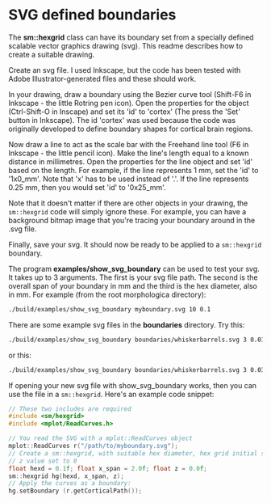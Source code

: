 # SVG defined boundaries

The **sm::hexgrid** class can have its boundary set from a specially defined scalable vector graphics drawing (svg). This readme describes how to create a suitable drawing.

Create an svg file. I used Inkscape, but the code has been tested with Adobe Illustrator-generated files and these should work.

In your drawing, draw a boundary using the Bezier curve tool (Shift-F6 in Inkscape - the little Rotring pen icon). Open the properties for the object (Ctrl-Shift-O in Inscape) and set its 'id' to 'cortex' (The press the 'Set' button in Inkscape). The id 'cortex' was used because the code was originally developed to define boundary shapes for cortical brain regions.

Now draw a line to act as the scale bar with the Freehand line tool (F6 in Inkscape - the little pencil icon). Make the line's length equal to a known distance in millimetres. Open the properties for the line object and set 'id' based on the length. For example, if the line represents 1 mm, set the 'id' to '1x0_mm'. Note that 'x' has to be used instead of '.'. If the line represents 0.25 mm, then you would set 'id' to '0x25_mm'.

Note that it doesn't matter if there are other objects in your drawing, the `sm::hexgrid` code will simply ignore these. For example, you can have a background bitmap image that you're tracing your boundary around in the .svg file.

Finally, save your svg. It should now be ready to be applied to a `sm::hexgrid` boundary.

The program **examples/show_svg_boundary** can be used to test your svg. It takes up to 3 arguments. The first is your svg file path. The second is the overall span of your boundary in mm and the third is the hex diameter, also in mm. For example (from the root morphologica directory):

```bash
./build/examples/show_svg_boundary myboundary.svg 10 0.1
```

There are some example svg files in the **boundaries** directory. Try this:

```bash
./build/examples/show_svg_boundary boundaries/whiskerbarrels.svg 3 0.01
```

or this:

```bash
./build/examples/show_svg_boundary boundaries/whiskerbarrels.svg 3 0.03
```

If opening your new svg file with show_svg_boundary works, then you can use the file in a `sm::hexgrid`. Here's an example code snippet:

```c++
// These two includes are required
#include <sm/hexgrid>
#include <mplot/ReadCurves.h>

// You read the SVG with a mplot::ReadCurves object
mplot::ReadCurves r("/path/to/myboundary.svg");
// Create a sm::hexgrid, with suitable hex diameter, hex grid initial size,
// z value set to 0
float hexd = 0.1f; float x_span = 2.0f; float z = 0.0f;
sm::hexgrid hg(hexd, x_span, z);
// Apply the curves as a boundary:
hg.setBoundary (r.getCorticalPath());
```
